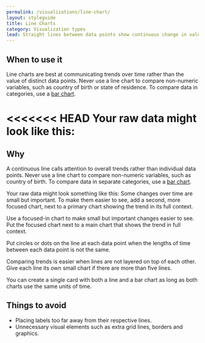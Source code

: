 ```yaml
---
permalink: /visualizations/line-chart/
layout: styleguide
title: Line Charts
category: Visualization types
lead: Straight lines between data points show continuous change in value, usually over time.
---
```


## When to use it
Line charts are best at communicating trends over time rather than the value of distinct data points. Never use a line chart to compare non-numeric variables, such as country of birth or state of residence. To compare data in categories, use a [bar chart](linked).


<<<<<<< HEAD
Your raw data might look like this:
=======

## Why
A continuous line calls attention to overall trends rather than individual data points. Never use a line chart to compare non-numeric variables, such as country of birth. To compare data in separate categories, use a [bar chart](linked).


Your raw data might look something like this:
Some changes over time are small but important. To make them easier to see, add a second, more focused chart, next to a primary chart showing the trend in its full context.

Use a focused-in chart to make small but important changes easier to see. Put the focused chart next to a main chart that shows the trend in full context.

Put circles or dots on the line at each data point when the lengths of time between each data point is not the same.

Comparing trends is easier when lines are not layered on top of each other. Give each line its own small chart if there are more than five lines.

You can create a single card with both a line and a bar chart as long as both charts use the same units of time.

## Things to avoid

- Placing labels too far away from their respective lines.
- Unnecessary visual elements such as extra grid lines, borders and graphics.



